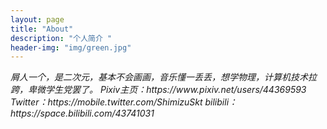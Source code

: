 ```yaml
---
layout: page
title: "About"
description: "个人简介 " 
header-img: "img/green.jpg"
---
```

<article><em>
    屑人一个，是二次元，基本不会画画，音乐懂一丢丢，想学物理，计算机技术拉跨，卑微学生党罢了。
    Pixiv主页：https://www.pixiv.net/users/44369593
    Twitter：https://mobile.twitter.com/ShimizuSkt
    bilibili：https://space.bilibili.com/43741031
</em></article>






